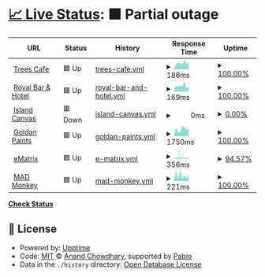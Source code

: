 # [📈 Live Status](https://status.hellodynamicbiz.com): <!--live status--> **🟧 Partial outage**

<!--start: status pages-->
<!-- This summary is generated by Upptime (https://github.com/upptime/upptime) -->
<!-- Do not edit this manually, your changes will be overwritten -->
<!-- prettier-ignore -->
| URL | Status | History | Response Time | Uptime |
| --- | ------ | ------- | ------------- | ------ |
| <img alt="" src="https://icons.duckduckgo.com/ip3/treescafekandy.com.ico" height="13"> [Trees Cafe](https://treescafekandy.com) | 🟩 Up | [trees-cafe.yml](https://github.com/dynamicbiz4/uptime/commits/HEAD/history/trees-cafe.yml) | <details><summary><img alt="Response time graph" src="./graphs/trees-cafe/response-time-week.png" height="20"> 186ms</summary><br><a href="https://status.hellodynamicbiz.com/history/trees-cafe"><img alt="Response time 175" src="https://img.shields.io/endpoint?url=https%3A%2F%2Fraw.githubusercontent.com%2Fdynamicbiz4%2Fuptime%2FHEAD%2Fapi%2Ftrees-cafe%2Fresponse-time.json"></a><br><a href="https://status.hellodynamicbiz.com/history/trees-cafe"><img alt="24-hour response time 198" src="https://img.shields.io/endpoint?url=https%3A%2F%2Fraw.githubusercontent.com%2Fdynamicbiz4%2Fuptime%2FHEAD%2Fapi%2Ftrees-cafe%2Fresponse-time-day.json"></a><br><a href="https://status.hellodynamicbiz.com/history/trees-cafe"><img alt="7-day response time 186" src="https://img.shields.io/endpoint?url=https%3A%2F%2Fraw.githubusercontent.com%2Fdynamicbiz4%2Fuptime%2FHEAD%2Fapi%2Ftrees-cafe%2Fresponse-time-week.json"></a><br><a href="https://status.hellodynamicbiz.com/history/trees-cafe"><img alt="30-day response time 182" src="https://img.shields.io/endpoint?url=https%3A%2F%2Fraw.githubusercontent.com%2Fdynamicbiz4%2Fuptime%2FHEAD%2Fapi%2Ftrees-cafe%2Fresponse-time-month.json"></a><br><a href="https://status.hellodynamicbiz.com/history/trees-cafe"><img alt="1-year response time 175" src="https://img.shields.io/endpoint?url=https%3A%2F%2Fraw.githubusercontent.com%2Fdynamicbiz4%2Fuptime%2FHEAD%2Fapi%2Ftrees-cafe%2Fresponse-time-year.json"></a></details> | <details><summary><a href="https://status.hellodynamicbiz.com/history/trees-cafe">100.00%</a></summary><a href="https://status.hellodynamicbiz.com/history/trees-cafe"><img alt="All-time uptime 100.00%" src="https://img.shields.io/endpoint?url=https%3A%2F%2Fraw.githubusercontent.com%2Fdynamicbiz4%2Fuptime%2FHEAD%2Fapi%2Ftrees-cafe%2Fuptime.json"></a><br><a href="https://status.hellodynamicbiz.com/history/trees-cafe"><img alt="24-hour uptime 100.00%" src="https://img.shields.io/endpoint?url=https%3A%2F%2Fraw.githubusercontent.com%2Fdynamicbiz4%2Fuptime%2FHEAD%2Fapi%2Ftrees-cafe%2Fuptime-day.json"></a><br><a href="https://status.hellodynamicbiz.com/history/trees-cafe"><img alt="7-day uptime 100.00%" src="https://img.shields.io/endpoint?url=https%3A%2F%2Fraw.githubusercontent.com%2Fdynamicbiz4%2Fuptime%2FHEAD%2Fapi%2Ftrees-cafe%2Fuptime-week.json"></a><br><a href="https://status.hellodynamicbiz.com/history/trees-cafe"><img alt="30-day uptime 100.00%" src="https://img.shields.io/endpoint?url=https%3A%2F%2Fraw.githubusercontent.com%2Fdynamicbiz4%2Fuptime%2FHEAD%2Fapi%2Ftrees-cafe%2Fuptime-month.json"></a><br><a href="https://status.hellodynamicbiz.com/history/trees-cafe"><img alt="1-year uptime 100.00%" src="https://img.shields.io/endpoint?url=https%3A%2F%2Fraw.githubusercontent.com%2Fdynamicbiz4%2Fuptime%2FHEAD%2Fapi%2Ftrees-cafe%2Fuptime-year.json"></a></details>
| <img alt="" src="https://icons.duckduckgo.com/ip3/royalbarandhotel.com.ico" height="13"> [Royal Bar & Hotel](https://royalbarandhotel.com) | 🟩 Up | [royal-bar-and-hotel.yml](https://github.com/dynamicbiz4/uptime/commits/HEAD/history/royal-bar-and-hotel.yml) | <details><summary><img alt="Response time graph" src="./graphs/royal-bar-and-hotel/response-time-week.png" height="20"> 169ms</summary><br><a href="https://status.hellodynamicbiz.com/history/royal-bar-and-hotel"><img alt="Response time 170" src="https://img.shields.io/endpoint?url=https%3A%2F%2Fraw.githubusercontent.com%2Fdynamicbiz4%2Fuptime%2FHEAD%2Fapi%2Froyal-bar-and-hotel%2Fresponse-time.json"></a><br><a href="https://status.hellodynamicbiz.com/history/royal-bar-and-hotel"><img alt="24-hour response time 144" src="https://img.shields.io/endpoint?url=https%3A%2F%2Fraw.githubusercontent.com%2Fdynamicbiz4%2Fuptime%2FHEAD%2Fapi%2Froyal-bar-and-hotel%2Fresponse-time-day.json"></a><br><a href="https://status.hellodynamicbiz.com/history/royal-bar-and-hotel"><img alt="7-day response time 169" src="https://img.shields.io/endpoint?url=https%3A%2F%2Fraw.githubusercontent.com%2Fdynamicbiz4%2Fuptime%2FHEAD%2Fapi%2Froyal-bar-and-hotel%2Fresponse-time-week.json"></a><br><a href="https://status.hellodynamicbiz.com/history/royal-bar-and-hotel"><img alt="30-day response time 176" src="https://img.shields.io/endpoint?url=https%3A%2F%2Fraw.githubusercontent.com%2Fdynamicbiz4%2Fuptime%2FHEAD%2Fapi%2Froyal-bar-and-hotel%2Fresponse-time-month.json"></a><br><a href="https://status.hellodynamicbiz.com/history/royal-bar-and-hotel"><img alt="1-year response time 170" src="https://img.shields.io/endpoint?url=https%3A%2F%2Fraw.githubusercontent.com%2Fdynamicbiz4%2Fuptime%2FHEAD%2Fapi%2Froyal-bar-and-hotel%2Fresponse-time-year.json"></a></details> | <details><summary><a href="https://status.hellodynamicbiz.com/history/royal-bar-and-hotel">100.00%</a></summary><a href="https://status.hellodynamicbiz.com/history/royal-bar-and-hotel"><img alt="All-time uptime 99.84%" src="https://img.shields.io/endpoint?url=https%3A%2F%2Fraw.githubusercontent.com%2Fdynamicbiz4%2Fuptime%2FHEAD%2Fapi%2Froyal-bar-and-hotel%2Fuptime.json"></a><br><a href="https://status.hellodynamicbiz.com/history/royal-bar-and-hotel"><img alt="24-hour uptime 100.00%" src="https://img.shields.io/endpoint?url=https%3A%2F%2Fraw.githubusercontent.com%2Fdynamicbiz4%2Fuptime%2FHEAD%2Fapi%2Froyal-bar-and-hotel%2Fuptime-day.json"></a><br><a href="https://status.hellodynamicbiz.com/history/royal-bar-and-hotel"><img alt="7-day uptime 100.00%" src="https://img.shields.io/endpoint?url=https%3A%2F%2Fraw.githubusercontent.com%2Fdynamicbiz4%2Fuptime%2FHEAD%2Fapi%2Froyal-bar-and-hotel%2Fuptime-week.json"></a><br><a href="https://status.hellodynamicbiz.com/history/royal-bar-and-hotel"><img alt="30-day uptime 99.49%" src="https://img.shields.io/endpoint?url=https%3A%2F%2Fraw.githubusercontent.com%2Fdynamicbiz4%2Fuptime%2FHEAD%2Fapi%2Froyal-bar-and-hotel%2Fuptime-month.json"></a><br><a href="https://status.hellodynamicbiz.com/history/royal-bar-and-hotel"><img alt="1-year uptime 99.84%" src="https://img.shields.io/endpoint?url=https%3A%2F%2Fraw.githubusercontent.com%2Fdynamicbiz4%2Fuptime%2FHEAD%2Fapi%2Froyal-bar-and-hotel%2Fuptime-year.json"></a></details>
| <img alt="" src="https://icons.duckduckgo.com/ip3/island-canvas.com.ico" height="13"> [Island Canvas](https://island-canvas.com) | 🟥 Down | [island-canvas.yml](https://github.com/dynamicbiz4/uptime/commits/HEAD/history/island-canvas.yml) | <details><summary><img alt="Response time graph" src="./graphs/island-canvas/response-time-week.png" height="20"> 0ms</summary><br><a href="https://status.hellodynamicbiz.com/history/island-canvas"><img alt="Response time 347" src="https://img.shields.io/endpoint?url=https%3A%2F%2Fraw.githubusercontent.com%2Fdynamicbiz4%2Fuptime%2FHEAD%2Fapi%2Fisland-canvas%2Fresponse-time.json"></a><br><a href="https://status.hellodynamicbiz.com/history/island-canvas"><img alt="24-hour response time 0" src="https://img.shields.io/endpoint?url=https%3A%2F%2Fraw.githubusercontent.com%2Fdynamicbiz4%2Fuptime%2FHEAD%2Fapi%2Fisland-canvas%2Fresponse-time-day.json"></a><br><a href="https://status.hellodynamicbiz.com/history/island-canvas"><img alt="7-day response time 0" src="https://img.shields.io/endpoint?url=https%3A%2F%2Fraw.githubusercontent.com%2Fdynamicbiz4%2Fuptime%2FHEAD%2Fapi%2Fisland-canvas%2Fresponse-time-week.json"></a><br><a href="https://status.hellodynamicbiz.com/history/island-canvas"><img alt="30-day response time 0" src="https://img.shields.io/endpoint?url=https%3A%2F%2Fraw.githubusercontent.com%2Fdynamicbiz4%2Fuptime%2FHEAD%2Fapi%2Fisland-canvas%2Fresponse-time-month.json"></a><br><a href="https://status.hellodynamicbiz.com/history/island-canvas"><img alt="1-year response time 347" src="https://img.shields.io/endpoint?url=https%3A%2F%2Fraw.githubusercontent.com%2Fdynamicbiz4%2Fuptime%2FHEAD%2Fapi%2Fisland-canvas%2Fresponse-time-year.json"></a></details> | <details><summary><a href="https://status.hellodynamicbiz.com/history/island-canvas">0.00%</a></summary><a href="https://status.hellodynamicbiz.com/history/island-canvas"><img alt="All-time uptime 67.81%" src="https://img.shields.io/endpoint?url=https%3A%2F%2Fraw.githubusercontent.com%2Fdynamicbiz4%2Fuptime%2FHEAD%2Fapi%2Fisland-canvas%2Fuptime.json"></a><br><a href="https://status.hellodynamicbiz.com/history/island-canvas"><img alt="24-hour uptime 0.00%" src="https://img.shields.io/endpoint?url=https%3A%2F%2Fraw.githubusercontent.com%2Fdynamicbiz4%2Fuptime%2FHEAD%2Fapi%2Fisland-canvas%2Fuptime-day.json"></a><br><a href="https://status.hellodynamicbiz.com/history/island-canvas"><img alt="7-day uptime 0.00%" src="https://img.shields.io/endpoint?url=https%3A%2F%2Fraw.githubusercontent.com%2Fdynamicbiz4%2Fuptime%2FHEAD%2Fapi%2Fisland-canvas%2Fuptime-week.json"></a><br><a href="https://status.hellodynamicbiz.com/history/island-canvas"><img alt="30-day uptime 0.00%" src="https://img.shields.io/endpoint?url=https%3A%2F%2Fraw.githubusercontent.com%2Fdynamicbiz4%2Fuptime%2FHEAD%2Fapi%2Fisland-canvas%2Fuptime-month.json"></a><br><a href="https://status.hellodynamicbiz.com/history/island-canvas"><img alt="1-year uptime 67.81%" src="https://img.shields.io/endpoint?url=https%3A%2F%2Fraw.githubusercontent.com%2Fdynamicbiz4%2Fuptime%2FHEAD%2Fapi%2Fisland-canvas%2Fuptime-year.json"></a></details>
| <img alt="" src="https://icons.duckduckgo.com/ip3/www.goldenpaints.lk.ico" height="13"> [Goldan Paints](https://www.goldenpaints.lk) | 🟩 Up | [goldan-paints.yml](https://github.com/dynamicbiz4/uptime/commits/HEAD/history/goldan-paints.yml) | <details><summary><img alt="Response time graph" src="./graphs/goldan-paints/response-time-week.png" height="20"> 1750ms</summary><br><a href="https://status.hellodynamicbiz.com/history/goldan-paints"><img alt="Response time 2007" src="https://img.shields.io/endpoint?url=https%3A%2F%2Fraw.githubusercontent.com%2Fdynamicbiz4%2Fuptime%2FHEAD%2Fapi%2Fgoldan-paints%2Fresponse-time.json"></a><br><a href="https://status.hellodynamicbiz.com/history/goldan-paints"><img alt="24-hour response time 1731" src="https://img.shields.io/endpoint?url=https%3A%2F%2Fraw.githubusercontent.com%2Fdynamicbiz4%2Fuptime%2FHEAD%2Fapi%2Fgoldan-paints%2Fresponse-time-day.json"></a><br><a href="https://status.hellodynamicbiz.com/history/goldan-paints"><img alt="7-day response time 1750" src="https://img.shields.io/endpoint?url=https%3A%2F%2Fraw.githubusercontent.com%2Fdynamicbiz4%2Fuptime%2FHEAD%2Fapi%2Fgoldan-paints%2Fresponse-time-week.json"></a><br><a href="https://status.hellodynamicbiz.com/history/goldan-paints"><img alt="30-day response time 2863" src="https://img.shields.io/endpoint?url=https%3A%2F%2Fraw.githubusercontent.com%2Fdynamicbiz4%2Fuptime%2FHEAD%2Fapi%2Fgoldan-paints%2Fresponse-time-month.json"></a><br><a href="https://status.hellodynamicbiz.com/history/goldan-paints"><img alt="1-year response time 2007" src="https://img.shields.io/endpoint?url=https%3A%2F%2Fraw.githubusercontent.com%2Fdynamicbiz4%2Fuptime%2FHEAD%2Fapi%2Fgoldan-paints%2Fresponse-time-year.json"></a></details> | <details><summary><a href="https://status.hellodynamicbiz.com/history/goldan-paints">100.00%</a></summary><a href="https://status.hellodynamicbiz.com/history/goldan-paints"><img alt="All-time uptime 98.65%" src="https://img.shields.io/endpoint?url=https%3A%2F%2Fraw.githubusercontent.com%2Fdynamicbiz4%2Fuptime%2FHEAD%2Fapi%2Fgoldan-paints%2Fuptime.json"></a><br><a href="https://status.hellodynamicbiz.com/history/goldan-paints"><img alt="24-hour uptime 100.00%" src="https://img.shields.io/endpoint?url=https%3A%2F%2Fraw.githubusercontent.com%2Fdynamicbiz4%2Fuptime%2FHEAD%2Fapi%2Fgoldan-paints%2Fuptime-day.json"></a><br><a href="https://status.hellodynamicbiz.com/history/goldan-paints"><img alt="7-day uptime 100.00%" src="https://img.shields.io/endpoint?url=https%3A%2F%2Fraw.githubusercontent.com%2Fdynamicbiz4%2Fuptime%2FHEAD%2Fapi%2Fgoldan-paints%2Fuptime-week.json"></a><br><a href="https://status.hellodynamicbiz.com/history/goldan-paints"><img alt="30-day uptime 100.00%" src="https://img.shields.io/endpoint?url=https%3A%2F%2Fraw.githubusercontent.com%2Fdynamicbiz4%2Fuptime%2FHEAD%2Fapi%2Fgoldan-paints%2Fuptime-month.json"></a><br><a href="https://status.hellodynamicbiz.com/history/goldan-paints"><img alt="1-year uptime 98.65%" src="https://img.shields.io/endpoint?url=https%3A%2F%2Fraw.githubusercontent.com%2Fdynamicbiz4%2Fuptime%2FHEAD%2Fapi%2Fgoldan-paints%2Fuptime-year.json"></a></details>
| <img alt="" src="https://icons.duckduckgo.com/ip3/ematrixit.com.ico" height="13"> [eMatrix](https://ematrixit.com/) | 🟩 Up | [e-matrix.yml](https://github.com/dynamicbiz4/uptime/commits/HEAD/history/e-matrix.yml) | <details><summary><img alt="Response time graph" src="./graphs/e-matrix/response-time-week.png" height="20"> 356ms</summary><br><a href="https://status.hellodynamicbiz.com/history/e-matrix"><img alt="Response time 439" src="https://img.shields.io/endpoint?url=https%3A%2F%2Fraw.githubusercontent.com%2Fdynamicbiz4%2Fuptime%2FHEAD%2Fapi%2Fe-matrix%2Fresponse-time.json"></a><br><a href="https://status.hellodynamicbiz.com/history/e-matrix"><img alt="24-hour response time 198" src="https://img.shields.io/endpoint?url=https%3A%2F%2Fraw.githubusercontent.com%2Fdynamicbiz4%2Fuptime%2FHEAD%2Fapi%2Fe-matrix%2Fresponse-time-day.json"></a><br><a href="https://status.hellodynamicbiz.com/history/e-matrix"><img alt="7-day response time 356" src="https://img.shields.io/endpoint?url=https%3A%2F%2Fraw.githubusercontent.com%2Fdynamicbiz4%2Fuptime%2FHEAD%2Fapi%2Fe-matrix%2Fresponse-time-week.json"></a><br><a href="https://status.hellodynamicbiz.com/history/e-matrix"><img alt="30-day response time 546" src="https://img.shields.io/endpoint?url=https%3A%2F%2Fraw.githubusercontent.com%2Fdynamicbiz4%2Fuptime%2FHEAD%2Fapi%2Fe-matrix%2Fresponse-time-month.json"></a><br><a href="https://status.hellodynamicbiz.com/history/e-matrix"><img alt="1-year response time 439" src="https://img.shields.io/endpoint?url=https%3A%2F%2Fraw.githubusercontent.com%2Fdynamicbiz4%2Fuptime%2FHEAD%2Fapi%2Fe-matrix%2Fresponse-time-year.json"></a></details> | <details><summary><a href="https://status.hellodynamicbiz.com/history/e-matrix">94.57%</a></summary><a href="https://status.hellodynamicbiz.com/history/e-matrix"><img alt="All-time uptime 95.80%" src="https://img.shields.io/endpoint?url=https%3A%2F%2Fraw.githubusercontent.com%2Fdynamicbiz4%2Fuptime%2FHEAD%2Fapi%2Fe-matrix%2Fuptime.json"></a><br><a href="https://status.hellodynamicbiz.com/history/e-matrix"><img alt="24-hour uptime 87.90%" src="https://img.shields.io/endpoint?url=https%3A%2F%2Fraw.githubusercontent.com%2Fdynamicbiz4%2Fuptime%2FHEAD%2Fapi%2Fe-matrix%2Fuptime-day.json"></a><br><a href="https://status.hellodynamicbiz.com/history/e-matrix"><img alt="7-day uptime 94.57%" src="https://img.shields.io/endpoint?url=https%3A%2F%2Fraw.githubusercontent.com%2Fdynamicbiz4%2Fuptime%2FHEAD%2Fapi%2Fe-matrix%2Fuptime-week.json"></a><br><a href="https://status.hellodynamicbiz.com/history/e-matrix"><img alt="30-day uptime 86.20%" src="https://img.shields.io/endpoint?url=https%3A%2F%2Fraw.githubusercontent.com%2Fdynamicbiz4%2Fuptime%2FHEAD%2Fapi%2Fe-matrix%2Fuptime-month.json"></a><br><a href="https://status.hellodynamicbiz.com/history/e-matrix"><img alt="1-year uptime 95.80%" src="https://img.shields.io/endpoint?url=https%3A%2F%2Fraw.githubusercontent.com%2Fdynamicbiz4%2Fuptime%2FHEAD%2Fapi%2Fe-matrix%2Fuptime-year.json"></a></details>
| <img alt="" src="https://icons.duckduckgo.com/ip3/madmonkeystudio.com.au.ico" height="13"> [MAD Monkey](https://madmonkeystudio.com.au/) | 🟩 Up | [mad-monkey.yml](https://github.com/dynamicbiz4/uptime/commits/HEAD/history/mad-monkey.yml) | <details><summary><img alt="Response time graph" src="./graphs/mad-monkey/response-time-week.png" height="20"> 221ms</summary><br><a href="https://status.hellodynamicbiz.com/history/mad-monkey"><img alt="Response time 194" src="https://img.shields.io/endpoint?url=https%3A%2F%2Fraw.githubusercontent.com%2Fdynamicbiz4%2Fuptime%2FHEAD%2Fapi%2Fmad-monkey%2Fresponse-time.json"></a><br><a href="https://status.hellodynamicbiz.com/history/mad-monkey"><img alt="24-hour response time 260" src="https://img.shields.io/endpoint?url=https%3A%2F%2Fraw.githubusercontent.com%2Fdynamicbiz4%2Fuptime%2FHEAD%2Fapi%2Fmad-monkey%2Fresponse-time-day.json"></a><br><a href="https://status.hellodynamicbiz.com/history/mad-monkey"><img alt="7-day response time 221" src="https://img.shields.io/endpoint?url=https%3A%2F%2Fraw.githubusercontent.com%2Fdynamicbiz4%2Fuptime%2FHEAD%2Fapi%2Fmad-monkey%2Fresponse-time-week.json"></a><br><a href="https://status.hellodynamicbiz.com/history/mad-monkey"><img alt="30-day response time 210" src="https://img.shields.io/endpoint?url=https%3A%2F%2Fraw.githubusercontent.com%2Fdynamicbiz4%2Fuptime%2FHEAD%2Fapi%2Fmad-monkey%2Fresponse-time-month.json"></a><br><a href="https://status.hellodynamicbiz.com/history/mad-monkey"><img alt="1-year response time 194" src="https://img.shields.io/endpoint?url=https%3A%2F%2Fraw.githubusercontent.com%2Fdynamicbiz4%2Fuptime%2FHEAD%2Fapi%2Fmad-monkey%2Fresponse-time-year.json"></a></details> | <details><summary><a href="https://status.hellodynamicbiz.com/history/mad-monkey">100.00%</a></summary><a href="https://status.hellodynamicbiz.com/history/mad-monkey"><img alt="All-time uptime 100.00%" src="https://img.shields.io/endpoint?url=https%3A%2F%2Fraw.githubusercontent.com%2Fdynamicbiz4%2Fuptime%2FHEAD%2Fapi%2Fmad-monkey%2Fuptime.json"></a><br><a href="https://status.hellodynamicbiz.com/history/mad-monkey"><img alt="24-hour uptime 100.00%" src="https://img.shields.io/endpoint?url=https%3A%2F%2Fraw.githubusercontent.com%2Fdynamicbiz4%2Fuptime%2FHEAD%2Fapi%2Fmad-monkey%2Fuptime-day.json"></a><br><a href="https://status.hellodynamicbiz.com/history/mad-monkey"><img alt="7-day uptime 100.00%" src="https://img.shields.io/endpoint?url=https%3A%2F%2Fraw.githubusercontent.com%2Fdynamicbiz4%2Fuptime%2FHEAD%2Fapi%2Fmad-monkey%2Fuptime-week.json"></a><br><a href="https://status.hellodynamicbiz.com/history/mad-monkey"><img alt="30-day uptime 100.00%" src="https://img.shields.io/endpoint?url=https%3A%2F%2Fraw.githubusercontent.com%2Fdynamicbiz4%2Fuptime%2FHEAD%2Fapi%2Fmad-monkey%2Fuptime-month.json"></a><br><a href="https://status.hellodynamicbiz.com/history/mad-monkey"><img alt="1-year uptime 100.00%" src="https://img.shields.io/endpoint?url=https%3A%2F%2Fraw.githubusercontent.com%2Fdynamicbiz4%2Fuptime%2FHEAD%2Fapi%2Fmad-monkey%2Fuptime-year.json"></a></details>

<!--end: status pages-->

[**Check Status**](https://status.hellodynamicbiz.com)

## 📄 License

- Powered by: [Upptime](https://github.com/upptime/upptime)
- Code: [MIT](./LICENSE) © [Anand Chowdhary](https://anandchowdhary.com), supported by [Pabio](https://pabio.com)
- Data in the `./history` directory: [Open Database License](https://opendatacommons.org/licenses/odbl/1-0/)
